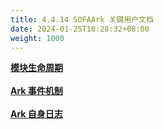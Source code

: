 ```yaml
---
title: 4.4.14 SOFAArk 关键用户文档
date: 2024-01-25T10:28:32+08:00
weight: 1000
---
```


<b>[模块生命周期](https://www.sofastack.tech/projects/sofa-boot/sofa-ark-biz-lifecycle/)</b><br /><br />
<b>[Ark 事件机制](https://www.sofastack.tech/projects/sofa-boot/sofa-ark-ark-event/)</b><br /><br />
<b>[Ark 自身日志](https://www.sofastack.tech/projects/sofa-boot/sofa-ark-ark-log/)</b><br /><br />

<br/>
<br/>
